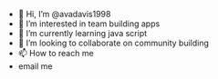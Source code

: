 - 👋 Hi, I’m @avadavis1998
- 👀 I’m interested in team building apps
- 🌱 I’m currently learning java script
- 💞️ I’m looking to collaborate on community building
- 📫 How to reach me
- email me 

<!---
avadavis1998/avadavis1998 is a ✨ special ✨ repository because its `README.md` (this file) appears on your GitHub profile.
You can click the Preview link to take a look at your changes.
--->
